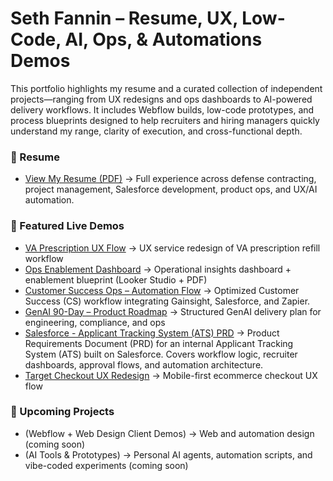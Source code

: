 # Seth Fannin – Resume, UX, Low-Code, AI, Ops, & Automations Demos

This portfolio highlights my resume and a curated collection of independent projects—ranging from UX redesigns and ops dashboards to AI-powered delivery workflows. It includes Webflow builds, low-code prototypes, and process blueprints designed to help recruiters and hiring managers quickly understand my range, clarity of execution, and cross-functional depth.


### 📄 Resume
- [View My Resume (PDF)](https://github.com/sethfannin/portfolio/blob/main/resume/Seth-Fannin-Resume.pdf) → Full experience across defense contracting, project management, Salesforce development, product ops, and UX/AI automation.
  

### 🔗 Featured Live Demos
- [VA Prescription UX Flow](va-ux-demo/) → UX service redesign of VA prescription refill workflow  
- [Ops Enablement Dashboard](ops-readiness-demo/) → Operational insights dashboard + enablement blueprint (Looker Studio + PDF)
- [Customer Success Ops – Automation Flow](cs-ops-automation-flow/) → Optimized Customer Success (CS) workflow integrating Gainsight, Salesforce, and Zapier.
- [GenAI 90-Day – Product Roadmap](genai-ops-roadmap/) → Structured GenAI delivery plan for engineering, compliance, and ops
- [Salesforce - Applicant Tracking System (ATS) PRD](ats-prd-salesforce/) → Product Requirements Document (PRD) for an internal Applicant Tracking System (ATS) built on Salesforce. Covers workflow logic, recruiter         dashboards, approval flows, and automation architecture.
- [Target Checkout UX Redesign](target-checkout-demo/) → Mobile-first ecommerce checkout UX flow


### 🚀 Upcoming Projects
- (Webflow + Web Design Client Demos) → Web and automation design (coming soon)  
- (AI Tools & Prototypes) → Personal AI agents, automation scripts, and vibe-coded experiments (coming soon)
